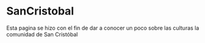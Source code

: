 # SanCristobal
Esta pagina se hizo con el fin de dar a conocer un poco sobre las culturas la comunidad de San Cristóbal

